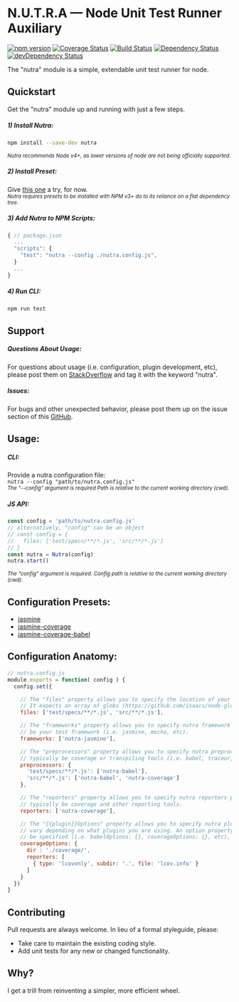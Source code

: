 # N.U.T.R.A — Node Unit Test Runner Auxiliary
[![npm version](https://badge.fury.io/js/nutra.svg)](https://badge.fury.io/js/nutra)
[![Coverage Status](https://coveralls.io/repos/github/m-a-r-c-e-l-i-n-o/nutra/badge.svg?branch=master)](https://coveralls.io/github/m-a-r-c-e-l-i-n-o/nutra?branch=master)
[![Build Status](https://travis-ci.org/m-a-r-c-e-l-i-n-o/nutra.svg?branch=master)](https://travis-ci.org/m-a-r-c-e-l-i-n-o/nutra)
[![Dependency Status](https://david-dm.org/m-a-r-c-e-l-i-n-o/nutra.svg)](https://david-dm.org/m-a-r-c-e-l-i-n-o/nutra)
[![devDependency Status](https://david-dm.org/m-a-r-c-e-l-i-n-o/nutra/dev-status.svg)](https://david-dm.org/m-a-r-c-e-l-i-n-o/nutra#info=devDependencies)

The "nutra" module is a simple, extendable unit test runner for node.

## Quickstart
Get the "nutra" module up and running with just a few steps.

##### 1) Install Nutra:
```bash
npm install --save-dev nutra
```
<sub>*Nutra recommends Node v4+, as lower versions of node are not being officially supported.*</sub>

##### 2) Install Preset:
Give [this one](https://github.com/m-a-r-c-e-l-i-n-o/nutra-jasmine-preset) a try, for now.<br />
<sub>*Nutra requires presets to be installed with NPM v3+ do to its reliance on a flat dependency tree.*</sub>

##### 3) Add Nutra to NPM Scripts:
```js
{ // package.json
  ...
  "scripts": {
    "test": "nutra --config ./nutra.config.js",
  }
  ...
}
```

##### 4) Run CLI:
```bash
npm run test
```

## Support
##### Questions About Usage:
For questions about usage (i.e. configuration, plugin development, etc), please post them on [StackOverflow](http://stackoverflow.com/) and tag it with the keyword "nutra".

##### Issues:
For bugs and other unexpected behavior, please post them up on the issue section of this [GitHub](https://github.com/m-a-r-c-e-l-i-n-o/nutra/issues).

## Usage:
##### CLI:
Provide a nutra configuration file:<br />
`nutra --config "path/to/nutra.config.js"`<br />
<sub>*The "--config" argument is required Path is relative to the current working directory (cwd).*</sub>

##### JS API:
```js
const config = 'path/to/nutra.config.js'
// alternatively, "config" can be an object
// const config = {
//   files: ['test/specs/**/*.js', 'src/**/*.js']
// }
const nutra = Nutra(config)
nutra.start()
```
<sub>*The "config" argument is required. Config path is relative to the current working directory (cwd).*</sub>

## Configuration Presets:
- [jasmine](https://github.com/m-a-r-c-e-l-i-n-o/nutra-jasmine-preset)
- [jasmine-coverage](https://github.com/m-a-r-c-e-l-i-n-o/nutra-jasmine-coverage-preset)
- [jasmine-coverage-babel](https://github.com/m-a-r-c-e-l-i-n-o/nutra-jasmine-coverage-babel-preset)

## Configuration Anatomy:
```js
// nutra.config.js
module.exports = function( config ) {
  config.set({

    // The "files" property allows you to specify the location of your app files and specs.
    // It expects an array of globs (https://github.com/isaacs/node-glob) and is always required.
    files: ['test/specs/**/*.js', 'src/**/*.js'],

    // The "frameworks" property allows you to specify nutra framework plugins, this will typically
    // be your test framework (i.e. jasmine, mocha, etc).
    frameworks: ['nutra-jasmine'],

    // The "preprocessors" property allows you to specify nutra preprocessors plugins, this will
    // typically be coverage or transpiling tools (i.e. babel, traceur, typescript, etc).
    preprocessors: {
      'test/specs/**/*.js': ['nutra-babel'],
      'src/**/*.js': ['nutra-babel', 'nutra-coverage']
    },

    // The "reporters" property allows you to specify nutra reporters plugins, this will
    // typically be coverage and other reporting tools.
    reporters: ['nutra-coverage'],

    // The "{{plugin}}Options" property allows you to specify nutra plugin options, this will
    // vary depending on what plugins you are using. An option property for each plugin must
    // be specified (i.e. babelOptions: {}, coverageOptions: {}, etc), but it is not required.
    coverageOptions: {
      dir : './coverage/',
      reporters: [
        { type: 'lcovonly', subdir: '.', file: 'lcov.info' }
      ]
    }
  })
}
```

## Contributing
Pull requests are always welcome. In lieu of a formal styleguide, please:
- Take care to maintain the existing coding style.
- Add unit tests for any new or changed functionality.

## Why?
I get a trill from reinventing a simpler, more efficient wheel.
